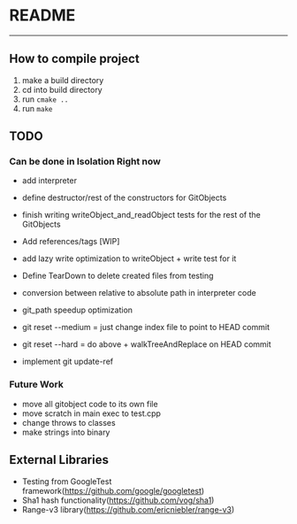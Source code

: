 # README
---

## How to compile project
1. make a build directory
2. cd into build directory
3. run `cmake ..`
4. run `make`

## TODO
### Can be done in Isolation Right now
* add interpreter
* define destructor/rest of the constructors for GitObjects
* finish writing writeObject_and_readObject tests for the rest of the GitObjects
* Add references/tags [WIP]
* add lazy write optimization to writeObject + write test for it
* Define TearDown to delete created files from testing
* conversion between relative to absolute path in interpreter code
* git_path speedup optimization

* git reset --medium = just change index file to point to HEAD commit
* git reset --hard = do above + walkTreeAndReplace on HEAD commit

* implement git update-ref

### Future Work
* move all gitobject code to its own file
* move scratch in main exec to test.cpp
* change throws to classes
* make strings into binary

## External Libraries
* Testing from GoogleTest framework(https://github.com/google/googletest)
* Sha1 hash functionality(https://github.com/vog/sha1)
* Range-v3 library(https://github.com/ericniebler/range-v3)
